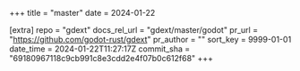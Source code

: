 +++
title = "master"
date = 2024-01-22

[extra]
repo = "gdext"
docs_rel_url = "gdext/master/godot"
pr_url = "https://github.com/godot-rust/gdext"
pr_author = ""
sort_key = 9999-01-01
date_time = 2024-01-22T11:27:17Z
commit_sha = "69180967118c9cb991c8e3cdd2e4f07b0c612f68"
+++


